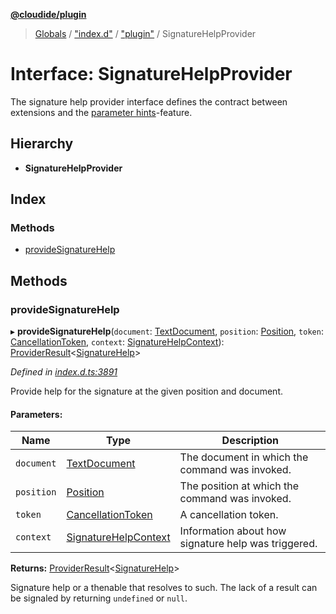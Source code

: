 **[@cloudide/plugin](../README.md)**

> [Globals](../README.md) / ["index.d"](../modules/_index_d_.md) / ["plugin"](../modules/_index_d_._plugin_.md) / SignatureHelpProvider

# Interface: SignatureHelpProvider

The signature help provider interface defines the contract between extensions and
the [parameter hints](https://code.visualstudio.com/docs/editor/intellisense)-feature.

## Hierarchy

* **SignatureHelpProvider**

## Index

### Methods

* [provideSignatureHelp](_index_d_._plugin_.signaturehelpprovider.md#providesignaturehelp)

## Methods

### provideSignatureHelp

▸ **provideSignatureHelp**(`document`: [TextDocument](_index_d_._plugin_.textdocument.md), `position`: [Position](../classes/_index_d_._plugin_.position.md), `token`: [CancellationToken](_index_d_._plugin_.cancellationtoken.md), `context`: [SignatureHelpContext](_index_d_._plugin_.signaturehelpcontext.md)): [ProviderResult](../modules/_index_d_._plugin_.md#providerresult)\<[SignatureHelp](../classes/_index_d_._plugin_.signaturehelp.md)>

*Defined in [index.d.ts:3891](https://github.com/shuyaqian/cloudide-plugin-api/blob/6d83fa1/index.d.ts#L3891)*

Provide help for the signature at the given position and document.

#### Parameters:

Name | Type | Description |
------ | ------ | ------ |
`document` | [TextDocument](_index_d_._plugin_.textdocument.md) | The document in which the command was invoked. |
`position` | [Position](../classes/_index_d_._plugin_.position.md) | The position at which the command was invoked. |
`token` | [CancellationToken](_index_d_._plugin_.cancellationtoken.md) | A cancellation token. |
`context` | [SignatureHelpContext](_index_d_._plugin_.signaturehelpcontext.md) | Information about how signature help was triggered.  |

**Returns:** [ProviderResult](../modules/_index_d_._plugin_.md#providerresult)\<[SignatureHelp](../classes/_index_d_._plugin_.signaturehelp.md)>

Signature help or a thenable that resolves to such. The lack of a result can be
signaled by returning `undefined` or `null`.
